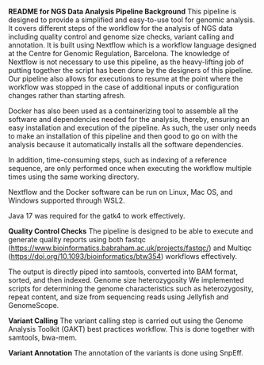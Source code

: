 **README for NGS Data Analysis Pipeline
Background**
This pipeline is designed to provide a simplified and easy-to-use tool for genomic analysis. It covers different steps of the workflow for the analysis of NGS data including quality control and genome size checks, variant calling and annotation. It is built using Nextflow which is a workflow language designed at the Centre for Genomic Regulation, Barcelona. The knowledge of Nextflow is not necessary to use this pipeline, as the heavy-lifting job of putting together the script has been done by the designers of this pipeline. Our pipeline also allows for executions to resume at the point where the workflow was stopped in the case of additional inputs or configuration changes rather than starting afresh. 

Docker has also been used as a containerizing tool to assemble all the software and dependencies needed for the analysis, thereby, ensuring an easy installation and execution of the pipeline. As such, the user only needs to make an installation of this pipeline and then good to go on with the analysis because it automatically installs all the software dependencies.  

In addition, time-consuming steps, such as indexing of a reference sequence, are only performed once when executing the workflow multiple times using the same working directory. 

Nextflow and the Docker software can be run on Linux, Mac OS, and Windows supported through WSL2.

Java 17 was required for the gatk4 to work effectively. 

**Quality Control Checks**
The pipeline is designed to be able to execute and generate quality reports using both fastqc (https://www.bioinformatics.babraham.ac.uk/projects/fastqc/) and Multiqc (https://doi.org/10.1093/bioinformatics/btw354) workflows effectively.   

The output is directly piped into samtools, converted into BAM format, sorted, and then indexed.
Genome size heterozygosity
We implemented scripts for determining the genome characteristics such as heterozygosity, repeat content, and size from sequencing reads using Jellyfish and GenomeScope. 

**Variant Calling**
The variant calling step is carried out using the Genome Analysis Toolkit (GAKT) best practices workflow. This is done together with samtools, bwa-mem. 

**Variant Annotation**
The annotation of the variants is done using SnpEff. 
